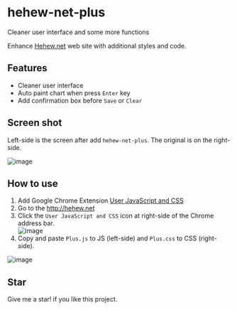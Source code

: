 # hehew-net-plus
Cleaner user interface and some more functions

Enhance [Hehew.net](http://hehew.net) web site with additional styles and code.

## Features
* Cleaner user interface
* Auto paint chart when press `Enter` key
* Add confirmation box before `Save` or `Clear`

## Screen shot
Left-side is the screen after add `hehew-net-plus`. The original is on the right-side.  

![image](https://user-images.githubusercontent.com/344784/49922812-5f51e000-fee4-11e8-96e8-fca702177c80.png)

## How to use
1. Add Google Chrome Extension [User JavaScript and CSS](https://chrome.google.com/webstore/detail/user-javascript-and-css/nbhcbdghjpllgmfilhnhkllmkecfmpld)
2. Go to the http://hehew.net
3. Click the `User JavaScript and CSS` icon at right-side of the Chrome address bar.  
![image](https://user-images.githubusercontent.com/344784/49923113-151d2e80-fee5-11e8-9317-b1bdb3b9906c.png)
4. Copy and paste `Plus.js` to JS (left-side) and `Plus.css` to CSS (right-side).

![image](https://user-images.githubusercontent.com/344784/49925532-d8086a80-feeb-11e8-8f48-323cee658254.png)


## Star
Give me a star! if you like this project.

